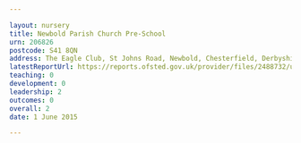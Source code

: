 ```yaml
---

layout: nursery
title: Newbold Parish Church Pre-School
urn: 206826
postcode: S41 8QN
address: The Eagle Club, St Johns Road, Newbold, Chesterfield, Derbyshire, S41 8QN
latestReportUrl: https://reports.ofsted.gov.uk/provider/files/2488732/urn/206826.pdf
teaching: 0
development: 0
leadership: 2
outcomes: 0
overall: 2
date: 1 June 2015

---
```

